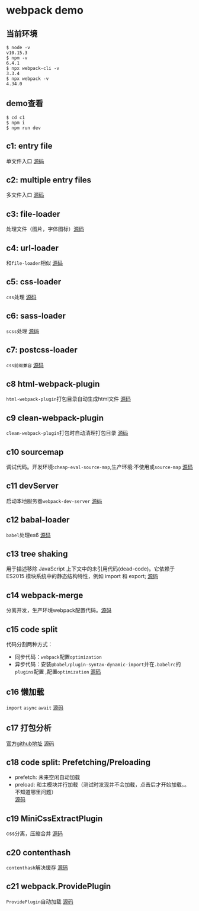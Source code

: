 # webpack demo

## 当前环境
```
$ node -v
v10.15.3
$ npm -v
6.4.1
$ npx webpack-cli -v
3.3.4
$ npx webpack -v
4.34.0
```
## demo查看
```
$ cd c1
$ npm i
$ npm run dev
```

## c1: entry file
单文件入口 [源码](https://github.com/dongwudi/webpack-demo/tree/master/c1)

## c2: multiple entry files
多文件入口 [源码](https://github.com/dongwudi/webpack-demo/tree/master/c2)

## c3: file-loader
处理文件（图片，字体图标）[源码](https://github.com/dongwudi/webpack-demo/tree/master/c3)

## c4: url-loader
和`file-loader`相似 [源码](https://github.com/dongwudi/webpack-demo/tree/master/c4)

## c5: css-loader
`css`处理 [源码](https://github.com/dongwudi/webpack-demo/tree/master/c5)
## c6: sass-loader
`scss`处理 [源码](https://github.com/dongwudi/webpack-demo/tree/master/c6)

## c7: postcss-loader
`css前缀兼容` [源码](https://github.com/dongwudi/webpack-demo/tree/master/c7)

## c8 html-webpack-plugin
`html-webpack-plugin`打包目录自动生成html文件 [源码](https://github.com/dongwudi/webpack-demo/tree/master/c8)

## c9 clean-webpack-plugin
`clean-webpack-plugin`打包时自动清理打包目录 [源码](https://github.com/dongwudi/webpack-demo/tree/master/c9)

## c10 sourcemap
调试代码。开发环境:`cheap-eval-source-map`,生产环境:不使用或`source-map` [源码](https://github.com/dongwudi/webpack-demo/tree/master/c10)

## c11 devServer
启动本地服务器`webpack-dev-server` [源码](https://github.com/dongwudi/webpack-demo/tree/master/c11)

## c12 babal-loader
`babel`处理es6 [源码](https://github.com/dongwudi/webpack-demo/tree/master/c12)

## c13 tree shaking
用于描述移除 JavaScript 上下文中的未引用代码(dead-code)。它依赖于 ES2015 模块系统中的静态结构特性，例如 import 和 export; [源码](https://github.com/dongwudi/webpack-demo/tree/master/c13)

## c14 webpack-merge
分离开发，生产环境webpack配置代码。[源码](https://github.com/dongwudi/webpack-demo/tree/master/c14)

## c15 code split
代码分割两种方式：
* 同步代码：`webpack`配置`optimization`
* 异步代码：安装`@babel/plugin-syntax-dynamic-import`并在`.babelrc`的`plugins`配置 ,配置`optimization`
[源码](https://github.com/dongwudi/webpack-demo/tree/master/c15)

## c16 懒加载
`import` `async` `await` [源码](https://github.com/dongwudi/webpack-demo/tree/master/c16)

## c17 打包分析

[官方github地址](https://github.com/webpack/analyse) [源码](https://github.com/dongwudi/webpack-demo/tree/master/c17)

## c18 code split: Prefetching/Preloading 
* prefetch: 未来空闲自动加载
* preload: 和主模块并行加载（测试时发现并不会加载，点击后才开始加载。。不知道哪里问题）  
[源码](https://github.com/dongwudi/webpack-demo/tree/master/c18)  

## c19 MiniCssExtractPlugin
css分离，压缩合并 [源码](https://github.com/dongwudi/webpack-demo/tree/master/c19)  

## c20 contenthash
`contenthash`解决缓存 [源码](https://github.com/dongwudi/webpack-demo/tree/master/c20)  

## c21 webpack.ProvidePlugin
`ProvidePlugin`自动加载 [源码](https://github.com/dongwudi/webpack-demo/tree/master/c21)  

